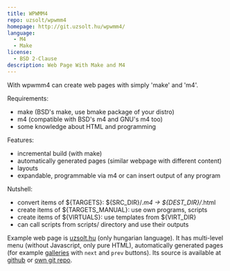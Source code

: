 ```yaml
---
title: WPWMM4
repo: uzsolt/wpwmm4
homepage: http://git.uzsolt.hu/wpwmm4/
language:
  - M4
  - Make
license:
  - BSD 2-Clause
description: Web Page With Make and M4
---
```

With wpwmm4 can create web pages with simply 'make' and 'm4'.

Requirements:
- make (BSD's make, use bmake package of your distro)
- m4 (compatible with BSD's m4 and GNU's m4 too)
- some knowledge about HTML and programming

Features:
- incremental build (with make)
- automatically generated pages (similar webpage with different content)
- layouts
- expandable, programmable via m4 or can insert output of any program

Nutshell:
- convert items of ${TARGETS}: ${SRC_DIR}/*.m4 -> ${DEST_DIR}/*.html
- create items of ${TARGETS_MANUAL}: use own programs, scripts
- create items of ${VIRTUALS}: use templates from ${VIRT_DIR}
- can call scripts from scripts/ directory and use their outputs

Example web page is [uzsolt.hu](http://uzsolt.hu/) (only hungarian language). It has multi-level menu (without Javascript,
only pure HTML), automatically generated pages (for example [galleries](http://uzsolt.hu/pict/personal/summer2014/)
with `next` and `prev` buttons). Its source is available at [github](https://github.com/uzsolt/wpwmm4-uzsolt.hu)
or [own git repo](http://git.uzsolt.hu/wpwmm4-uzsolt.hu/).
